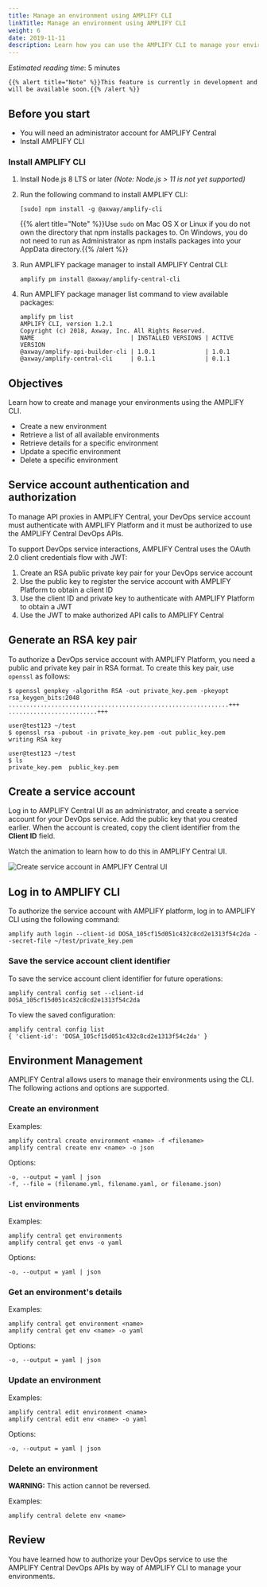 ```yaml
---
title: Manage an environment using AMPLIFY CLI
linkTitle: Manage an environment using AMPLIFY CLI
weight: 6
date: 2019-11-11
description: Learn how you can use the AMPLIFY CLI to manage your environments.
---
```


*Estimated reading time*: 5 minutes

    {{% alert title="Note" %}}This feature is currently in development and will be available soon.{{% /alert %}}

## Before you start

* You will need an administrator account for AMPLIFY Central
* Install AMPLIFY CLI

### Install AMPLIFY CLI

1. Install Node.js 8 LTS or later *(Note: Node.js > 11 is not yet supported)*
2. Run the following command to install AMPLIFY CLI:

    ```
    [sudo] npm install -g @axway/amplify-cli
    ```

    {{% alert title="Note" %}}Use `sudo` on Mac OS X or Linux if you do not own the directory that npm installs packages to. On Windows, you do not need to run as Administrator as npm installs packages into your AppData directory.{{% /alert %}}

3. Run AMPLIFY package manager to install AMPLIFY Central CLI:

    ```
    amplify pm install @axway/amplify-central-cli
    ```

4. Run AMPLIFY package manager list command to view available packages:

    ```
    amplify pm list
    AMPLIFY CLI, version 1.2.1
    Copyright (c) 2018, Axway, Inc. All Rights Reserved.
    NAME                           | INSTALLED VERSIONS | ACTIVE VERSION
    @axway/amplify-api-builder-cli | 1.0.1              | 1.0.1
    @axway/amplify-central-cli     | 0.1.1              | 0.1.1
    ```

## Objectives

Learn how to create and manage your environments using the AMPLIFY CLI.

* Create a new environment
* Retrieve a list of all available environments
* Retrieve details for a specific environment
* Update a specific environment
* Delete a specific environment

## Service account authentication and authorization

To manage API proxies in AMPLIFY Central, your DevOps service account must authenticate with AMPLIFY Platform and it must be authorized to use the AMPLIFY Central DevOps APIs.

To support DevOps service interactions, AMPLIFY Central uses the OAuth 2.0 client credentials flow with JWT:

1. Create an RSA public private key pair for your DevOps service account
2. Use the public key to register the service account with AMPLIFY Platform to obtain a client ID
3. Use the client ID and private key to authenticate with AMPLIFY Platform to obtain a JWT
4. Use the JWT to make authorized API calls to AMPLIFY Central

## Generate an RSA key pair

To authorize a DevOps service account with AMPLIFY Platform, you need a public and private key pair in RSA format. To create this key pair, use `openssl` as follows:

```
$ openssl genpkey -algorithm RSA -out private_key.pem -pkeyopt rsa_keygen_bits:2048
..............................................................+++
.........................+++

user@test123 ~/test
$ openssl rsa -pubout -in private_key.pem -out public_key.pem
writing RSA key

user@test123 ~/test
$ ls
private_key.pem  public_key.pem
```

## Create a service account

Log in to AMPLIFY Central UI as an administrator, and create a service account for your DevOps service. Add the public key that you created earlier. When the account is created, copy the client identifier from the **Client ID** field.

Watch the animation to learn how to do this in AMPLIFY Central UI.

![Create service account in AMPLIFY Central UI](/Images/central/service_account_animation.gif)

## Log in to AMPLIFY CLI

To authorize the service account with AMPLIFY platform, log in to AMPLIFY CLI using the following command:

```
amplify auth login --client-id DOSA_105cf15d051c432c8cd2e1313f54c2da --secret-file ~/test/private_key.pem
```

### Save the service account client identifier

To save the service account client identifier for future operations:

```
amplify central config set --client-id DOSA_105cf15d051c432c8cd2e1313f54c2da
```

To view the saved configuration:

```
amplify central config list
{ 'client-id': 'DOSA_105cf15d051c432c8cd2e1313f54c2da' }
```

## Environment Management

AMPLIFY Central allows users to manage their environments using the CLI. The following actions and options are supported.

### Create an environment


Examples:

```
amplify central create environment <name> -f <filename>
amplify central create env <name> -o json
```

Options:

```
-o, --output = yaml | json
-f, --file = (filename.yml, filename.yaml, or filename.json)
```

### List environments

Examples:

```
amplify central get environments
amplify central get envs -o yaml
```

Options:

```
-o, --output = yaml | json
```

### Get an environment's details

Examples:

```
amplify central get environment <name>
amplify central get env <name> -o yaml
```

Options:

```
-o, --output = yaml | json
```

### Update an environment

Examples:

```
amplify central edit environment <name>
amplify central edit env <name> -o yaml
```

Options:

```
-o, --output = yaml | json
```

### Delete an environment

**WARNING:** This action cannot be reversed.

Examples:

```
amplify central delete env <name>
```

## Review

You have learned how to authorize your DevOps service to use the AMPLIFY Central DevOps APIs by way of AMPLIFY CLI to manage your environments.
